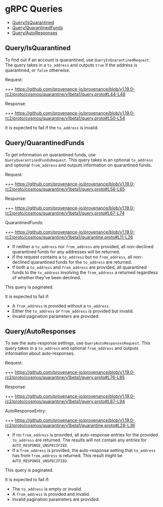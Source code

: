 # gRPC Queries

<!-- TOC -->
  - [Query/IsQuarantined](#queryisquarantined)
  - [Query/QuarantinedFunds](#queryquarantinedfunds)
  - [Query/AutoResponses](#queryautoresponses)

## Query/IsQuarantined

To find out if an account is quarantined, use `QueryIsQuarantinedRequest`.
The query takes in a `to_address` and outputs `true` if the address is quarantined, or `false` otherwise.

Request:

+++ https://github.com/provenance-io/provenance/blob/v1.19.0-rc2/proto/cosmos/quarantine/v1beta1/query.proto#L44-L48

Response:

+++ https://github.com/provenance-io/provenance/blob/v1.19.0-rc2/proto/cosmos/quarantine/v1beta1/query.proto#L50-L54

It is expected to fail if the `to_address` is invalid.

## Query/QuarantinedFunds

To get information on quarantined funds, use `QueryQuarantinedFundsRequest`.
This query takes in an optional `to_address` and optional `from_address` and outputs information on quarantined funds.

Request:

+++ https://github.com/provenance-io/provenance/blob/v1.19.0-rc2/proto/cosmos/quarantine/v1beta1/query.proto#L56-L65

Response:

+++ https://github.com/provenance-io/provenance/blob/v1.19.0-rc2/proto/cosmos/quarantine/v1beta1/query.proto#L67-L74

QuarantinedFunds:
<!-- link message: QuarantinedFunds -->

+++ https://github.com/provenance-io/provenance/blob/v1.19.0-rc2/proto/cosmos/quarantine/v1beta1/quarantine.proto#L11-L26

- If neither a `to_address` nor `from_address` are provided, all non-declined quarantined funds for any addresses will be returned.
- If the request contains a `to_address` but no `from_address`, all non-declined quarantined funds for the `to_address` are returned.
- If both a `to_address` and `from_address` are provided, all quarantined funds to the `to_address` involving the `from_address` a returned regardless of whether they've been declined.

This query is paginated.

It is expected to fail if:
- A `from_address` is provided without a `to_address`.
- Either the `to_address` or `from_address` is provided but invalid.
- Invalid pagination parameters are provided.

## Query/AutoResponses

To see the auto-response settings, use `QueryAutoResponsesRequest`.
This query takes in a `to_address` and optional `from_address` and outputs information about auto-responses.

Request:

+++ https://github.com/provenance-io/provenance/blob/v1.19.0-rc2/proto/cosmos/quarantine/v1beta1/query.proto#L76-L85

Response:

+++ https://github.com/provenance-io/provenance/blob/v1.19.0-rc2/proto/cosmos/quarantine/v1beta1/query.proto#L87-L94

AutoResponseEntry:
<!-- link message: AutoResponseEntry -->

+++ https://github.com/provenance-io/provenance/blob/v1.19.0-rc2/proto/cosmos/quarantine/v1beta1/quarantine.proto#L28-L36

- If no `from_address` is provided, all auto-response entries for the provided `to_address` are returned. The results will not contain any entries for `AUTO_RESPONSE_UNSPECIFIED`.
- If a `from_address` is provided, the auto-response setting that `to_address` has from `from_address` is returned. This result might be `AUTO_RESPONSE_UNSPECIFIED`.

This query is paginated.

It is expected to fail if:
- The `to_address` is empty or invalid.
- A `from_address` is provided and invalid.
- Invalid pagination parameters are provided.
